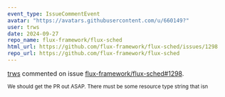 ```yaml
---
event_type: IssueCommentEvent
avatar: "https://avatars.githubusercontent.com/u/660149?"
user: trws
date: 2024-09-27
repo_name: flux-framework/flux-sched
html_url: https://github.com/flux-framework/flux-sched/issues/1298
repo_url: https://github.com/flux-framework/flux-sched
---
```


<a href='https://github.com/trws' target='_blank'>trws</a> commented on issue <a href='https://github.com/flux-framework/flux-sched/issues/1298' target='_blank'>flux-framework/flux-sched#1298</a>.

<small>We should get the PR out ASAP. There must be some resource type string that isn
